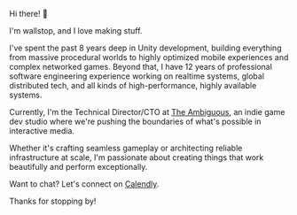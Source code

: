 Hi there! 👋

I'm wallstop, and I love making stuff.

I've spent the past 8 years deep in Unity development, building everything from massive procedural worlds to highly optimized mobile experiences and complex networked games. Beyond that, I have 12 years of professional software engineering experience working on realtime systems, global distributed tech, and all kinds of high-performance, highly available systems.

Currently, I'm the Technical Director/CTO at [The Ambiguous](https://theambiguous.co), an indie game dev studio where we're pushing the boundaries of what's possible in interactive media.

Whether it's crafting seamless gameplay or architecting reliable infrastructure at scale, I'm passionate about creating things that work beautifully and perform exceptionally.

Want to chat? Let's connect on [Calendly](https://calendly.com/wallstop).

Thanks for stopping by!
